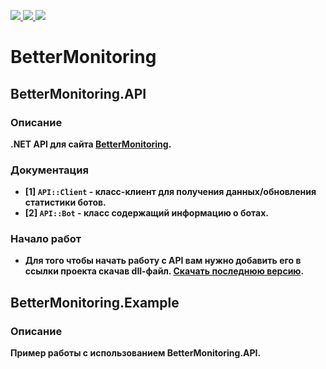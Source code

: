 <p>
   <a href="https://discord.gg/5jqHuS3Fkh">
      <img src="https://discord.com/api/guilds/951837171361407066/embed.png" />
   </a>
   <a href="https://github.com/I-Aureate-I/BetterMonitoring.API/releases/latest">
     <img src="https://img.shields.io/github/downloads/I-Aureate-I/BetterMonitoring.API/total.svg" />
   </a>
   <a href="https://github.com/I-Aureate-I/BetterMonitoring.API/commits/master">
     <img src="https://img.shields.io/github/commits-since/I-Aureate-I/BetterMonitoring.API/latest?include_prereleases" />
   </a>
</p>

# BetterMonitoring
## BetterMonitoring.API
### Описание
**.NET API для сайта [BetterMonitoring](https://monitor.betterbot.ru).**
### Документация
* **[1] `API::Client` - класс-клиент для получения данных/обновления статистики ботов.**
* **[2] `API::Bot` - класс содержащий информацию о ботах.**
### Начало работ
* **Для того чтобы начать работу с API вам нужно добавить его в ссылки проекта скачав dll-файл. [Скачать последнюю версию](https://github.com/I-Aureate-I/BetterMonitoring.API/releases/latest).**
## BetterMonitoring.Example
### Описание
**Пример работы с использованием BetterMonitoring.API.**
